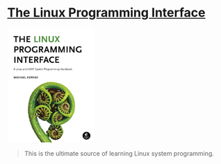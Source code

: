 # [The Linux Programming Interface](https://www.amazon.com/Linux-Programming-Interface-System-Handbook/dp/1593272200/ref=mp_s_a_1_1?keywords=the+Linux+programming+interface&qid=1656499287&sr=8-1)
<img alt="9781593272203" src="../covers/9781593272203.jpg" width="200"/>

> This is the ultimate source of learning Linux system programming.
